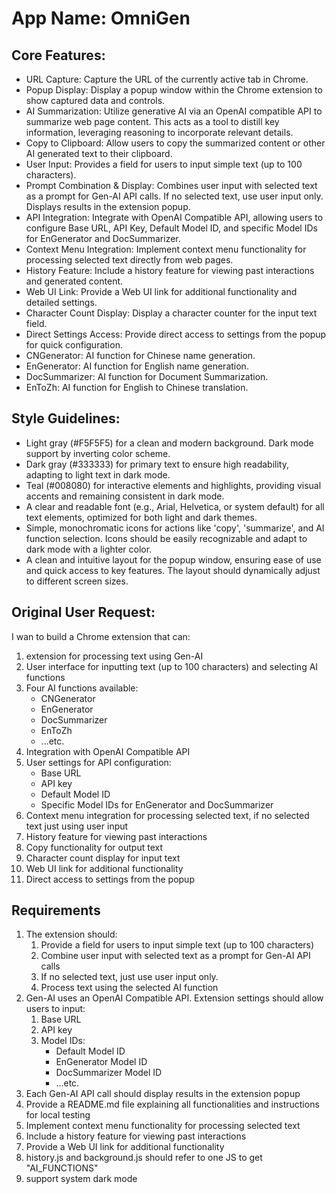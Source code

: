 # **App Name**: OmniGen

## Core Features:

- URL Capture: Capture the URL of the currently active tab in Chrome.
- Popup Display: Display a popup window within the Chrome extension to show captured data and controls.
- AI Summarization: Utilize generative AI via an OpenAI compatible API to summarize web page content. This acts as a tool to distill key information, leveraging reasoning to incorporate relevant details.
- Copy to Clipboard: Allow users to copy the summarized content or other AI generated text to their clipboard.
- User Input: Provides a field for users to input simple text (up to 100 characters).
- Prompt Combination & Display: Combines user input with selected text as a prompt for Gen-AI API calls. If no selected text, use user input only. Displays results in the extension popup.
- API Integration: Integrate with OpenAI Compatible API, allowing users to configure Base URL, API Key, Default Model ID, and specific Model IDs for EnGenerator and DocSummarizer.
- Context Menu Integration: Implement context menu functionality for processing selected text directly from web pages.
- History Feature: Include a history feature for viewing past interactions and generated content.
- Web UI Link: Provide a Web UI link for additional functionality and detailed settings.
- Character Count Display: Display a character counter for the input text field.
- Direct Settings Access: Provide direct access to settings from the popup for quick configuration.
- CNGenerator: AI function for Chinese name generation.
- EnGenerator: AI function for English name generation.
- DocSummarizer: AI function for Document Summarization.
- EnToZh: AI function for English to Chinese translation.

## Style Guidelines:

- Light gray (#F5F5F5) for a clean and modern background.  Dark mode support by inverting color scheme.
- Dark gray (#333333) for primary text to ensure high readability, adapting to light text in dark mode.
- Teal (#008080) for interactive elements and highlights, providing visual accents and remaining consistent in dark mode.
- A clear and readable font (e.g., Arial, Helvetica, or system default) for all text elements, optimized for both light and dark themes.
- Simple, monochromatic icons for actions like 'copy', 'summarize', and AI function selection. Icons should be easily recognizable and adapt to dark mode with a lighter color.
- A clean and intuitive layout for the popup window, ensuring ease of use and quick access to key features. The layout should dynamically adjust to different screen sizes.

## Original User Request:
I wan to build a Chrome extension that can:
1. extension for processing text using Gen-AI
2. User interface for inputting text (up to 100 characters) and selecting AI functions
3. Four AI functions available:
   - CNGenerator
   - EnGenerator
   - DocSummarizer
   - EnToZh
   - ...etc.
4. Integration with OpenAI Compatible API
5. User settings for API configuration:
   - Base URL
   - API key
   - Default Model ID
   - Specific Model IDs for EnGenerator and DocSummarizer
6. Context menu integration for processing selected text, if no selected text just using user input
7. History feature for viewing past interactions
8. Copy functionality for output text
9. Character count display for input text
10. Web UI link for additional functionality
11. Direct access to settings from the popup

## Requirements
1. The extension should:
   1. Provide a field for users to input simple text (up to 100 characters)
   2. Combine user input with selected text as a prompt for Gen-AI API calls
   3. If no selected text, just use user input only.
   4. Process text using the selected AI function
2. Gen-AI uses an OpenAI Compatible API. Extension settings should allow users to input:
   1. Base URL
   2. API key
   3. Model IDs:
      - Default Model ID
      - EnGenerator Model ID
      - DocSummarizer Model ID
      - ...etc.
3. Each Gen-AI API call should display results in the extension popup
4. Provide a README.md file explaining all functionalities and instructions for local testing
5. Implement context menu functionality for processing selected text
6. Include a history feature for viewing past interactions
7. Provide a Web UI link for additional functionality
8. history.js and background.js should refer to one JS to get "AI_FUNCTIONS"
9. support system dark mode
  